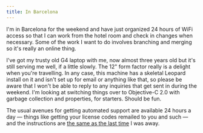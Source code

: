 ```yaml
---
title: In Barcelona
---
```


I'm in Barcelona for the weekend and have just organized 24 hours of WiFi access so that I can work from the hotel room and check in changes when necessary. Some of the work I want to do involves branching and merging so it's really an online thing.

I've got my trusty old G4 laptop with me, now almost three years old but it's still serving me well, if a little slowly. The 12" form factor really is a delight when you're travelling. In any case, this machine has a skeletal Leopard install on it and isn't set up for email or anything like that, so please be aware that I won't be able to reply to any inquiries that get sent in during the weekend. I'm looking at switching things over to Objective-C 2.0 with garbage collection and properties, for starters. Should be fun.

The usual avenues for getting automated support are available 24 hours a day — things like getting your license codes remailed to you and such — and the instructions are [the same as the last time](http://www.wincent.com/a/news/archives/2006/08/wincent_away_fr.php) I was away.
